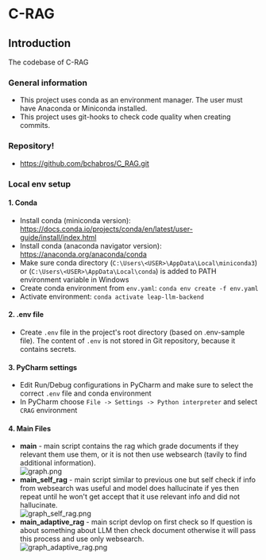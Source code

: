 # C-RAG

## Introduction

The codebase of C-RAG

### General information

- This project uses conda as an environment manager. The user must have Anaconda or Miniconda installed.
- This project uses git-hooks to check code quality when creating commits.

### Repository!

- https://github.com/bchabros/C_RAG.git

### Local env setup

#### 1. Conda

- Install conda (miniconda version): https://docs.conda.io/projects/conda/en/latest/user-guide/install/index.html
- Install conda (anaconda navigator version): https://anaconda.org/anaconda/conda
- Make sure conda directory (`C:\Users\<USER>\AppData\Local\miniconda3`) or (`C:\Users\<USER>\AppData\Local\conda`) is added to PATH environment variable in Windows
- Create conda environment from `env.yaml`: `conda env create -f env.yaml`
- Activate environment: `conda activate leap-llm-backend`

#### 2. .env file

- Create `.env` file in the project's root directory (based on .env-sample file). The content of `.env` is not stored in Git repository, because it contains secrets.

#### 3. PyCharm settings

- Edit Run/Debug configurations in PyCharm and make sure to select the correct `.env` file and conda environment
- In PyCharm choose `File -> Settings -> Python interpreter` and select `CRAG` environment

#### 4. Main Files

- **main** - main script contains the rag which grade documents if they relevant them use them, or it is not then use websearch (tavily to find additional information).         
![graph.png](graph.png)
- **main_self_rag** - main script similar to previous one but self check if info from websearch was useful and model does hallucinate if yes then repeat until he won't get accept that it use relevant info and did not hallucinate.   
![graph_self_rag.png](graph_self_rag.png)
- **main_adaptive_rag** - main script devlop on first check so If question is about something about LLM then check document otherwise it will pass this process and use only websearch.   
![graph_adaptive_rag.png](graph_adaptive_rag.png)